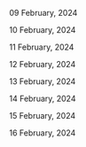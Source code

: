 09 February, 2024

10 February, 2024

11 February, 2024

12 February, 2024

13 February, 2024

14 February, 2024

15 February, 2024

16 February, 2024